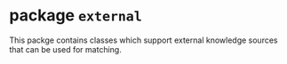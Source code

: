 # package `external`
This packge contains classes which support external knowledge sources that can be used for matching.